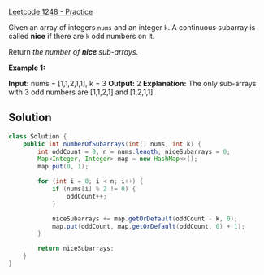 [Leetcode 1248 - Practice](https://leetcode.com/problems/count-number-of-nice-subarrays/description/)

Given an array of integers `nums` and an integer `k`. A continuous subarray is called **nice** if there are `k` odd numbers on it.

Return _the number of **nice** sub-arrays_.

**Example 1:**

**Input:** nums = [1,1,2,1,1], k = 3
**Output:** 2
**Explanation:** The only sub-arrays with 3 odd numbers are [1,1,2,1] and [1,2,1,1].

## Solution

```java
class Solution {
    public int numberOfSubarrays(int[] nums, int k) {
        int oddCount = 0, n = nums.length, niceSubarrays = 0;
        Map<Integer, Integer> map = new HashMap<>();
        map.put(0, 1);

        for (int i = 0; i < n; i++) {
            if (nums[i] % 2 != 0) {
                oddCount++;
            }

            niceSubarrays += map.getOrDefault(oddCount - k, 0);
            map.put(oddCount, map.getOrDefault(oddCount, 0) + 1);
        }

        return niceSubarrays;
    }
}
```